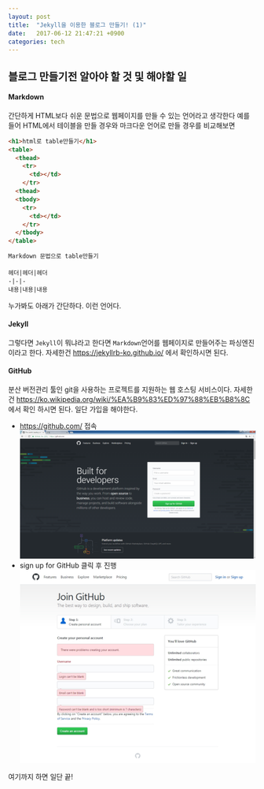 ```yaml
---
layout: post
title:  "Jekyll을 이용한 블로그 만들기! (1)"
date:   2017-06-12 21:47:21 +0900
categories: tech
---
```


## 블로그 만들기전 알아야 할 것 및 해야할 일

#### Markdown
간단하게 HTML보다 쉬운 문법으로 웹페이지를 만들 수 있는 언어라고 생각한다
예를들어 HTML에서 테이블을 만들 경우와 마크다운 언어로 만들 경우를 비교해보면

```html
<h1>html로 table만들기</h1>
<table>
  <thead>
    <tr>
      <td></td>
    </tr>
  <thead>
  <tbody>
    <tr>
      <td></td>
    </tr>
  </tbody>
</table>
```

```Markdown
Markdown 문법으로 table만들기

헤더|헤더|헤더
-|-|-
내용|내용|내용
```

누가봐도 아래가 간단하다. 이런 언어다.

#### Jekyll
그렇다면 `Jekyll`이 뭐냐라고 한다면 `Markdown`언어를 웹페이지로 만들어주는 파싱엔진 이라고 한다.
자세한건 <https://jekyllrb-ko.github.io/> 에서 확인하시면 된다.

#### GitHub
분산 버전관리 툴인 git을 사용하는 프로젝트를 지원하는 웹 호스팅 서비스이다.
자세한건 <https://ko.wikipedia.org/wiki/%EA%B9%83%ED%97%88%EB%B8%8C>에서 확인 하시면 된다.
일단 가입을 해야한다.
  * <https://github.com/> 접속
![github 홈페이지](/img/post/20170612/github.png )
  * sign up for GitHub 클릭 후 진행
![github 가입](/img/post/20170612/signup.jpg )

여기까지 하면 일단 끝!
